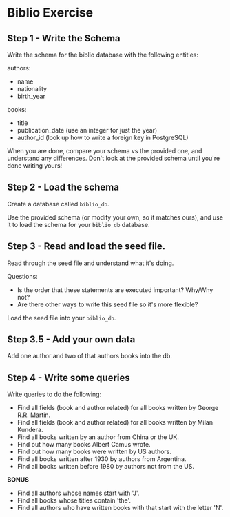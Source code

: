 # Biblio Exercise

## Step 1 - Write the Schema

Write the schema for the biblio database with the following entities:

authors:
  - name
  - nationality
  - birth_year

books:
  - title
  - publication_date (use an integer for just the year)
  - author_id (look up how to write a foreign key in PostgreSQL)

When you are done, compare your schema vs the provided one, and understand any
differences. Don't look at the provided schema until you're done writing yours!

## Step 2 - Load the schema

Create a database called `biblio_db`.

Use the provided schema (or modify your own, so it matches ours), and use it to
load the schema for your `biblio_db` database.

## Step 3 - Read and load the seed file.

Read through the seed file and understand what it's doing.

Questions:
* Is the order that these statements are executed important? Why/Why not?
* Are there other ways to write this seed file so it's more flexible?

Load the seed file into your `biblio_db`.

## Step 3.5 - Add your own data

Add one author and two of that authors books into the db.

## Step 4 - Write some queries

Write queries to do the following:

- Find all fields (book and author related) for all books written by George R.R. Martin.
- Find all fields (book and author related) for all books written by Milan Kundera.
- Find all books written by an author from China or the UK.
- Find out how many books Albert Camus wrote.
- Find out how many books were written by US authors.
- Find all books written after 1930 by authors from Argentina.
- Find all books written before 1980 by authors not from the US.

**BONUS**
- Find all authors whose names start with 'J'.
- Find all books whose titles contain 'the'.
- Find all authors who have written books with that start with the letter 'N'.

